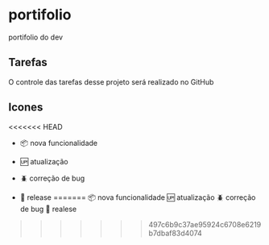 # portifolio

portifolio do dev

## Tarefas

O controle das tarefas desse projeto será realizado no GitHub

## Icones

<<<<<<< HEAD
- :package: nova funcionalidade

- :up: atualização

- :beetle: correção de bug

- :checkered_flag: release
=======
:package: nova funcionalidade
:up: atualização
:beetle: correção de bug
:checkered_flag: realese
>>>>>>> 497c6b9c37ae95924c6708e6219b7dbaf83d4074

